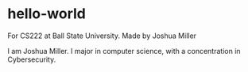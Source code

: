 # hello-world
For CS222 at Ball State University. Made by Joshua Miller

I am Joshua Miller. I major in computer science, with a concentration in Cybersecurity.
